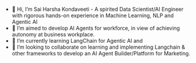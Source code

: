 - 👋 Hi, I’m Sai Harsha Kondaveeti - A spirited Data Scientist/AI Engineer with rigorous hands-on experience in Machine Learning, NLP and Agentic AI
- 👀 I’m aimed to develop AI Agents for workforce, in view of achieving autonomy at business workplace.
- 🌱 I’m currently learning LangChain for Agentic AI and 
- 💞️ I’m looking to collaborate on learning and implementing Langchain & other frameworks to develop an AI Agent Builder/Platform for Marketing.

<!---
saiharsha-k/saiharsha-k is a ✨ special ✨ repository because its `README.md` (this file) appears on your GitHub profile.
You can click the Preview link to take a look at your changes.
--->
